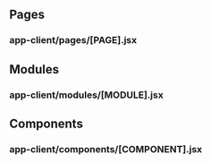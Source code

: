 ## Pages
### **app-client/pages/[PAGE].jsx**

## Modules
### **app-client/modules/[MODULE].jsx**

## Components  
### **app-client/components/[COMPONENT].jsx**

